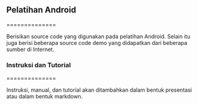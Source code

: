 ## Pelatihan Android
==============

Berisikan source code yang digunakan pada pelatihan Android. Selain itu juga
berisi beberapa source code demo yang didapatkan dari beberapa sumber di Internet.


### Instruksi dan Tutorial
==============

Instruksi, manual, dan tutorial akan ditambahkan dalam bentuk presentasi atau
dalam bentuk markdown.
